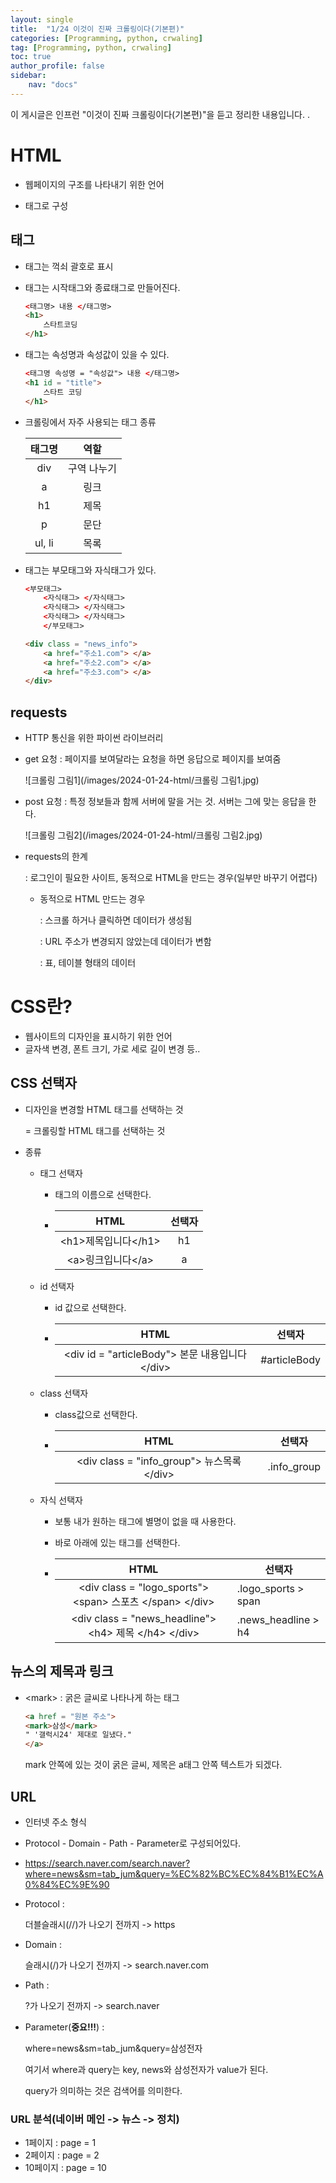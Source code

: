 ```yaml
---
layout: single
title:  "1/24 이것이 진짜 크롤링이다(기본편)"
categories: [Programming, python, crwaling]
tag: [Programming, python, crwaling]
toc: true
author_profile: false
sidebar:
    nav: "docs"
---
```


 이 게시글은 인프런 "이것이 진짜 크롤링이다(기본편)"을 듣고 정리한 내용입니다.  .

# HTML

* 웹페이지의 구조를 나타내기 위한 언어

* 태그로 구성

  

## 태그

* 태그는 꺽쇠 괄호로 표시

* 태그는 시작태그와 종료태그로 만들어진다.

  ```html
  <태그명> 내용 </태그명>
  <h1>
      스타트코딩
  </h1>
  ```

* 태그는 속성명과 속성값이 있을 수 있다.

  ```html
  <태그명 속성명 = "속성값"> 내용 </태그명>
  <h1 id = "title">
      스타트 코딩
  </h1>
  ```

* 크롤링에서 자주 사용되는 태그 종류

  | 태그명 |    역할     |
  | :----: | :---------: |
  |  div   | 구역 나누기 |
  |   a    |    링크     |
  |   h1   |    제목     |
  |   p    |    문단     |
  | ul, li |    목록     |

* 태그는 부모태그와 자식태그가 있다.

  ```html
  <부모태그>
      <자식태그> </자식태그>
      <자식태그> </자식태그>
      <자식태그> </자식태그>
      </부모태그>
  ```

  ```html
  <div class = "news_info">
      <a href="주소1.com"> </a>
      <a href="주소2.com"> </a>
      <a href="주소3.com"> </a>
  </div>
  ```

## requests

* HTTP  통신을 위한 파이썬 라이브러리

* get 요청 : 페이지를 보여달라는 요청을 하면 응답으로 페이지를 보여줌

  ![크롤링 그림1](/images/2024-01-24-html/크롤링 그림1.jpg)

* post 요청 : 특정 정보들과 함께 서버에 말을 거는 것. 서버는 그에 맞는 응답을 한다.

  ![크롤링 그림2](/images/2024-01-24-html/크롤링 그림2.jpg)
  
* requests의 한계

  : 로그인이 필요한 사이트, 동적으로 HTML을 만드는 경우(일부만 바꾸기 어렵다) 

  * 동적으로 HTML 만드는 경우

    : 스크롤 하거나 클릭하면 데이터가 생성됨

    : URL 주소가 변경되지 않았는데 데이터가 변함

    : 표, 테이블 형태의 데이터



# CSS란?

* 웹사이트의 디자인을 표시하기 위한 언어
* 글자색 변경, 폰트 크기, 가로 세로 길이 변경 등..



## CSS 선택자

* 디자인을 변경할 HTML 태그를 선택하는 것

  = 크롤링할 HTML 태그를 선택하는 것

* 종류

  * 태그 선택자

    * 태그의 이름으로 선택한다.

    * |          HTML           | 선택자 |
      | :---------------------: | :----: |
      | \<h1\>제목입니다\</h1\> |   h1   |
      |  \<a\>링크입니다\</a\>  |   a    |

      

  * id 선택자

    * id 값으로 선택한다.

    * |                        HTML                         |    선택자    |
      | :-------------------------------------------------: | :----------: |
      | \<div id = "articleBody"\> 본문 내용입니다 \</div\> | #articleBody |

      

  * class 선택자

    * class값으로 선택한다.

    * |                      HTML                      |   선택자    |
      | :--------------------------------------------: | :---------: |
      | \<div class = "info_group"\> 뉴스목록 \</div\> | .info_group |

      

  * 자식 선택자

    * 보통 내가 원하는 태그에 별명이 없을 때 사용한다.

    * 바로 아래에 있는 태그를 선택한다.

    * |                             HTML                             | 선택자              |
      | :----------------------------------------------------------: | ------------------- |
      | \<div class = "logo_sports"\> \<span\> 스포츠 \</span\> \</div\> | .logo_sports > span |
      | \<div class = "news_headline"\> \<h4\> 제목 \</h4\> \</div\> | .news_headline > h4 |

## 뉴스의 제목과 링크

* \<mark\>  : 굵은 글씨로 나타나게 하는 태그

  ```html
  <a href = "원본 주소">
  <mark>삼성</mark>
  " '갤럭시24' 제대로 일냈다."
  </a>
  ```

  mark 안쪽에 있는 것이 굵은 글씨, 제목은 a태그 안쪽 텍스트가 되겠다.



##  URL

* 인터넷 주소 형식

* Protocol - Domain - Path - Parameter로 구성되어있다.

* https://search.naver.com/search.naver?where=news&sm=tab_jum&query=%EC%82%BC%EC%84%B1%EC%A0%84%EC%9E%90

* Protocol : 

  더블슬래시(//)가 나오기 전까지 -> https

* Domain : 

  슬래시(/)가 나오기 전까지 -> search.naver.com

* Path : 

  ?가 나오기 전까지 -> search.naver

* Parameter(**중요!!!**) :

  where=news&sm=tab_jum&query=삼성전자

  여기서 where과 query는 key, news와 삼성전자가 value가 된다.

  query가 의미하는 것은 검색어를 의미한다.



### URL 분석(네이버 메인 -> 뉴스 -> 정치)

* 1페이지 : page = 1
* 2페이지 : page = 2
* 10페이지 : page = 10





